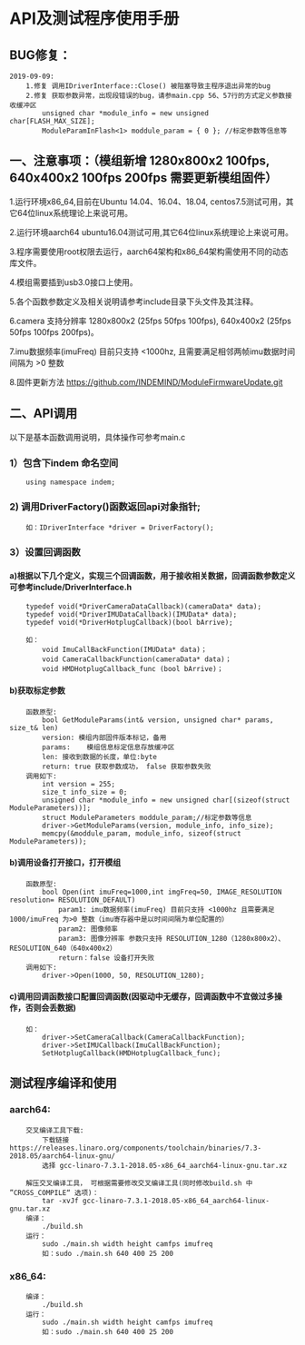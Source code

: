 API及测试程序使用手册
====  



##  BUG修复：
~~~
2019-09-09:
	1.修复 调用IDriverInterface::Close() 被阻塞导致主程序退出异常的bug
	2.修复 获取参数异常，出现段错误的bug，请参main.cpp 56、57行的方式定义参数接收缓冲区
	    unsigned char *module_info = new unsigned char[FLASH_MAX_SIZE];
	    ModuleParamInFlash<1> moddule_param = { 0 }; //标定参数等信息等
~~~

## 一、注意事项：（模组新增 1280x800x2 100fps, 640x400x2 100fps 200fps 需要更新模组固件）

1.运行环境x86_64,目前在Ubuntu 14.04、16.04、18.04, centos7.5测试可用，其它64位linux系统理论上来说可用。

2.运行环境aarch64 ubuntu16.04测试可用,其它64位linux系统理论上来说可用。

3.程序需要使用root权限去运行，aarch64架构和x86_64架构需使用不同的动态库文件。

4.模组需要插到usb3.0接口上使用。

5.各个函数参数定义及相关说明请参考include目录下头文件及其注释。

6.camera 支持分辨率 1280x800x2 (25fps 50fps 100fps), 640x400x2 (25fps 50fps 100fps 200fps)。

7.imu数据频率(imuFreq) 目前只支持 <1000hz, 且需要满足相邻两帧imu数据时间间隔为 >0 整数

8.固件更新方法 https://github.com/INDEMIND/ModuleFirmwareUpdate.git

## 二、API调用
以下是基本函数调用说明，具体操作可参考main.c
### 1）包含下indem 命名空间
~~~
    using namespace indem;
~~~
### 2) 调用DriverFactory()函数返回api对象指针;
~~~
    如：IDriverInterface *driver = DriverFactory();
~~~
### 3）设置回调函数
#### a)根据以下几个定义，实现三个回调函数，用于接收相关数据，回调函数参数定义可参考include/DriverInterface.h
~~~
    typedef void(*DriverCameraDataCallback)(cameraData* data);
    typedef void(*DriverIMUDataCallback)(IMUData* data);
    typedef void(*DriverHotplugCallback)(bool bArrive);
    
    如：
        void ImuCallBackFunction(IMUData* data)；
        void CameraCallbackFunction(cameraData* data)；
        void HMDHotplugCallback_func (bool bArrive)；
~~~
#### b)获取标定参数
~~~
    函数原型:
        bool GetModuleParams(int& version, unsigned char* params, size_t& len)
        version: 模组内部固件版本标记，备用
        params:    模组信息标定信息存放缓冲区
        len: 接收到数据的长度，单位:byte
        return: true 获取参数成功， false 获取参数失败
    调用如下:
        int version = 255;
        size_t info_size = 0;
        unsigned char *module_info = new unsigned char[(sizeof(struct ModuleParameters))];
        struct ModuleParameters moddule_param;//标定参数等信息
        driver->GetModuleParams(version, module_info, info_size);
        memcpy(&moddule_param, module_info, sizeof(struct ModuleParameters));
~~~
#### b)调用设备打开接口，打开模组
~~~
    函数原型:
        bool Open(int imuFreq=1000,int imgFreq=50, IMAGE_RESOLUTION resolution= RESOLUTION_DEFAULT)
            param1: imu数据频率(imuFreq) 目前只支持 <1000hz 且需要满足 1000/imuFreq 为>0 整数（imu寄存器中是以时间间隔为单位配置的）
            param2: 图像频率
            param3: 图像分辨率 参数只支持 RESOLUTION_1280（1280x800x2）、RESOLUTION_640（640x400x2）
            return：false 设备打开失败
    调用如下:
        driver->Open(1000, 50, RESOLUTION_1280);
~~~
#### c)调用回调函数接口配置回调函数(因驱动中无缓存，回调函数中不宜做过多操作，否则会丢数据)
~~~
    如： 
        driver->SetCameraCallback(CameraCallbackFunction);
        driver->SetIMUCallback(ImuCallBackFunction);
        SetHotplugCallback(HMDHotplugCallback_func);
~~~
## 测试程序编译和使用
### aarch64:
~~~
    交叉编译工具下载:
        下载链接  https://releases.linaro.org/components/toolchain/binaries/7.3-2018.05/aarch64-linux-gnu/
        选择 gcc-linaro-7.3.1-2018.05-x86_64_aarch64-linux-gnu.tar.xz
    
    解压交叉编译工具， 可根据需要修改交叉编译工具(同时修改build.sh 中 ”CROSS_COMPILE“ 选项)：
        tar -xvJf gcc-linaro-7.3.1-2018.05-x86_64_aarch64-linux-gnu.tar.xz
    编译：
        ./build.sh
    运行：
        sudo ./main.sh width height camfps imufreq
        如：sudo ./main.sh 640 400 25 200
~~~
### x86_64:
~~~
    编译：
        ./build.sh
    运行：
        sudo ./main.sh width height camfps imufreq
        如：sudo ./main.sh 640 400 25 200
~~~


